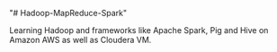 "# Hadoop-MapReduce-Spark" 

Learning Hadoop and frameworks like Apache Spark, Pig and Hive on Amazon AWS as well as Cloudera VM.
